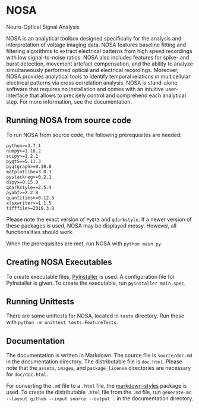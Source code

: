 # NOSA

Neuro-Optical Signal Analysis

NOSA is an analytical toolbox designed specifically for the analysis and interpretation of voltage imaging data. NOSA features baseline fitting and filtering algorithms to extract electrical patterns from high speed recordings with low signal-to-noise ratios. NOSA also includes features for spike- and burst detection, movement artefact compensation, and the ability to analyze simultaneously performed optical and electrical recordings. Moreover, NOSA provides analytical tools to identify temporal relations in multicellular electrical patterns via cross correlation analysis. NOSA is stand-alone software that requires no installation and comes with an intuitive user-interface that allows to precisely control and comprehend each analytical step. For more information, see the documentation. 

## Running NOSA from source code

To run NOSA from source code, the following prerequisites are needed:

```
python>=3.7.1
numpy>=1.16.2
scipy>=1.2.1
pyqt5==5.11.3
pyqtgraph>=0.10.0
matplotlib>=3.0.3
pystackreg>=0.2.1
dipy>=0.15.0
qdarkstyle==2.5.4
pyabf>=2.2.8
quantities>=0.12.3
xlsxwriter>=1.1.5
tifffile>=2019.3.8
```

Please note the exact version of `PyQt5` and `qdarkstyle`. If a newer version of these packages is used, NOSA may be displayed messy. However, all functionalities should work.

When the prerequisites are met, run NOSA with `python main.py`.

## Creating NOSA Executables

To create executable files, [PyInstaller](https://www.pyinstaller.org/) is used. A configuration file for PyInstaller is given. To create the executable, run `pyinstaller main.spec`.

## Running Unittests

There are some unittests for NOSA, located in `tests` directory. Run these with `python -m unittest tests.FeatureTests`.

## Documentation

The documentation is written in Markdown. The source file is `source/doc.md` in the documentation directory. The distributable file is `doc.html`. Please note that the `assets`, `images`, and `package_license` directories are necessary for `doc/doc.html`.

For converting the `.md` file to a `.html` file, the [markdown-styles](https://github.com/mixu/markdown-styles) package is used. To create the distributable `.html` file from the `.md` file, run `generate-md --layout github --input source --output .` in the documentation directory.
